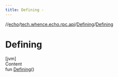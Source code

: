 ```yaml
---
title: Defining -
---
```

//[echo](../../index.md)/[tech.whence.echo.rpc.api](../index.md)/[Defining](index.md)/[Defining](-defining.md)



# Defining  
[jvm]  
Content  
fun [Defining](-defining.md)()  



